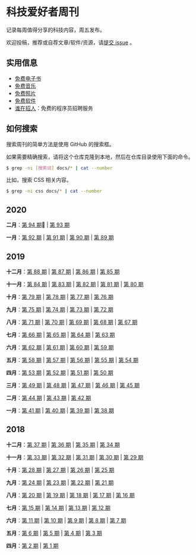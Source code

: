 # 科技爱好者周刊

记录每周值得分享的科技内容，周五发布。

欢迎投稿，推荐或自荐文章/软件/资源，请[提交 issue](https://github.com/ruanyf/weekly/issues) 。

## 实用信息

- [免费电子书](https://github.com/ruanyf/free-books)
- [免费音乐](docs/free-music.md)
- [免费照片](docs/free-photos.md)
- [免费软件](docs/free-software.md)
- [谁在招人](https://github.com/ruanyf/weekly/issues/983)：免费的程序员招聘服务

## 如何搜索

搜索周刊的简单方法是使用 GitHub 的搜索框。

如果需要精确搜索，请将这个仓库克隆到本地，然后在仓库目录使用下面的命令。

```bash
$ grep -ni [搜索词] docs/* | cat --number
```

比如，搜索 CSS 相关内容。

```bash
$ grep -ni css docs/* | cat --number
```

## 2020

**二月**：[第 94 期](docs/issue-94.md):high_brightness: | [第 93 期](docs/issue-93.md)

**一月**：[第 92 期](docs/issue-92.md) | [第 91 期](docs/issue-91.md) | [第 90 期](docs/issue-90.md) | [第 89 期](docs/issue-89.md)

## 2019

**十二月**：[第 88 期](docs/issue-88.md) | [第 87 期](docs/issue-87.md) | [第 86 期](docs/issue-86.md) | [第 85 期](docs/issue-85.md)

**十一月**：[第 84 期](docs/issue-84.md) | [第 83 期](docs/issue-83.md) | [第 82 期](docs/issue-82.md) | [第 81 期](docs/issue-81.md) | [第 80 期](docs/issue-80.md)

**十月**：[第 79 期](docs/issue-79.md) | [第 78 期](docs/issue-78.md) | [第 77 期](docs/issue-77.md) | [第 76 期](docs/issue-76.md)

**九月**：[第 75 期](docs/issue-75.md) | [第 74 期](docs/issue-74.md) | [第 73 期](docs/issue-73.md) | [第 72 期](docs/issue-72.md)

**八月**：[第 71 期](docs/issue-71.md) | [第 70 期](docs/issue-70.md) | [第 69 期](docs/issue-69.md) | [第 68 期](docs/issue-68.md) | [第 67 期](docs/issue-67.md)

**七月**：[第 66 期](docs/issue-66.md) | [第 65 期](docs/issue-65.md) | [第 64 期](docs/issue-64.md) | [第 63 期](docs/issue-63.md)

**六月**：[第 62 期](docs/issue-62.md) | [第 61 期](docs/issue-61.md) | [第 60 期](docs/issue-60.md) | [第 59 期](docs/issue-59.md)

**五月**：[第 58 期](docs/issue-58.md) | [第 57 期](docs/issue-57.md) | [第 56 期](docs/issue-56.md) | [第 55 期](docs/issue-55.md) | [第 54 期](docs/issue-54.md)

**四月**：[第 53 期](docs/issue-53.md) | [第 52 期](docs/issue-52.md) | [第 51 期](docs/issue-51.md) | [第 50 期](docs/issue-50.md)

**三月**：[第 49 期](docs/issue-49.md) | [第 48 期](docs/issue-48.md) | [第 47 期](docs/issue-47.md) | [第 46 期](docs/issue-46.md) | [第 45 期](docs/issue-45.md)

**二月**：[第 44 期](docs/issue-44.md) | [第 43 期](docs/issue-43.md) | [第 42 期](docs/issue-42.md)

**一月**：[第 41 期](docs/issue-41.md) | [第 40 期](docs/issue-40.md) | [第 39 期](docs/issue-39.md) | [第 38 期](docs/issue-38.md)

## 2018

**十二月**：[第 37 期](docs/issue-37.md) | [第 36 期](docs/issue-36.md) | [第 35 期](docs/issue-35.md) | [第 34 期](docs/issue-34.md)

**十一月**：[第 33 期](docs/issue-33.md) | [第 32 期](docs/issue-32.md) | [第 31 期](docs/issue-31.md) | [第 30 期](docs/issue-30.md) | [第 29 期](docs/issue-29.md)

**十月**：[第 28 期](docs/issue-28.md) | [第 27 期](docs/issue-27.md) | [第 26 期](docs/issue-26.md) | [第 25 期](docs/issue-25.md)

**九月**：[第 24 期](docs/issue-24.md) | [第 23 期](docs/issue-23.md) | [第 22 期](docs/issue-22.md) | [第 21 期](docs/issue-21.md)

**八月**：[第 20 期](docs/issue-20.md) | [第 19 期](docs/issue-19.md) | [第 18 期](docs/issue-18.md) | [第 17 期](docs/issue-17.md) | [第 16 期](docs/issue-16.md)

**七月**：[第 15 期](docs/issue-15.md) | [第 14 期](docs/issue-14.md) | [第 13 期](docs/issue-13.md) | [第 12 期](docs/issue-12.md)

**六月**：[第 11 期](docs/issue-11.md) | [第 10 期](docs/issue-10.md) | [第 9 期](docs/issue-9.md) | [第 8 期](docs/issue-8.md) | [第 7 期](docs/issue-7.md)

**五月**：[第 6 期](docs/issue-6.md) | [第 5 期](docs/issue-5.md) | [第 4 期](docs/issue-4.md) | [第 3 期](docs/issue-3.md)

**四月**：[第 2 期](docs/issue-2.md) | [第 1 期](docs/issue-1.md)
